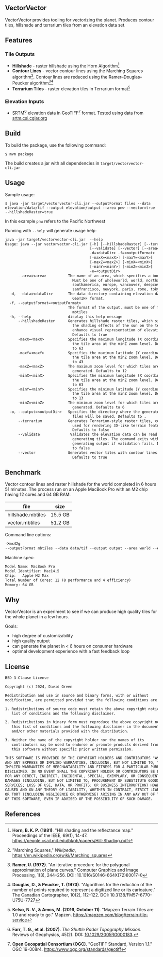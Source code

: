 ## VectorVector

VectorVector provides tooling for vectorizing the planet.
Produces contour tiles, hillshade and terrarium tiles from an elevation data set.

## Features

### Tile Outputs

* **Hillshade** - raster hillshade using the Horn Algorithm[^1]
* **Contour Lines** - vector contour lines using the Marching Squares algorithm[^2]. Contour lines are reduced using the
  Ramer–Douglas–Peucker algorithm[^6][^7]
* **Terrarium Tiles** - raster elevation tiles in Terrarium format[^3]

### Elevation Inputs

* SRTM[^4] elevation data in GeoTIFF[^5] format. Tested using data
  from [srtm.csi.cgiar.org](https://srtm.csi.cgiar.org/)

## Build

To build the package, use the following command:

```shell
$ mvn package
```

The build creates a jar with all dependencies in `target/vectorvector-cli.jar`

## Usage

Sample usage:

```shell
$ java -jar target/vectorvector-cli.jar --outputFormat files --data elevation/data/tif --output elevation/output --area pnw --vector=true --hillshadeRaster=true   
```

In this example `pnw` refers to the Pacific Northwest

Running with `--help` will generate usage help:

```txt
java -jar target/vectorvector-cli.jar  --help
Usage: java --jar vectorvector-cli.jar [-h] [--hillshadeRaster] [--terrarium]
                                       [--validate] [--vector] [--area=<area>]
                                       -d=<dataDir> -f=<outputFormat>
                                       [-maxX=<maxX>] [-maxY=<maxY>]
                                       [-maxZ=<maxZ>] [-minX=<minX>]
                                       [-minY=<minY>] [-minZ=<minZ>]
                                       -o=<outputDir>
      --area=<area>          The name of an area, which specifies a bounds.
                               Must be one of wholeworld, world, northamerica,
                               southamerica, europe, vancouver, deepcove, pnw,
                               sanfrancisco, newyork, paris, rome, tokyo, palma
  -d, --data=<dataDir>       The data directory containing elevation data in
                               GeoTIFF format.
  -f, --outputFormat=<outputFormat>
                             The format of the output, must be one of files,
                               mbtiles
  -h, --help                 display this help message
      --hillshadeRaster      Generates hillshade raster tiles, which simulate
                               the shading effects of the sun on the terrain to
                               enhance visual representation of elevation data.
                               Defaults to true
      -maxX=<maxX>           Specifies the maximum longitude (X coordinate) for
                               the tile area at the minZ zoom level. Defaults
                               to 63
      -maxY=<maxY>           Specifies the maximum latitude (Y coordinate) for
                               the tile area at the minZ zoom level. Defaults
                               to 43
      -maxZ=<maxZ>           The maximum zoom level for which tiles are
                               generated. Defaults to 12
      -minX=<minX>           Specifies the minimum longitude (X coordinate) for
                               the tile area at the minZ zoom level. Defaults
                               to 63
      -minY=<minY>           Specifies the minimum latitude (Y coordinate) for
                               the tile area at the minZ zoom level. Defaults
                               to 13
      -minZ=<minZ>           The minimum zoom level for which tiles are
                               generated. Defaults to 6
  -o, --output=<outputDir>   Specifies the directory where the generated output
                               files will be saved. Defaults to .
      --terrarium            Generates Terrarium-style raster tiles, commonly
                               used for rendering 3D-like terrain features.
                               Defaults to false
      --validate              Validates the elevation data can be read before
                               generating tiles. The command exits without
                               generating output if validation fails. Defaults
                               to false
      --vector               Generates vector tiles with contour lines.
                               Defaults to true
```

## Benchmark

Vector contour lines and raster hillshade for the world completed in 6 hours 51 minutes.
The process run on an Apple MacBook Pro with an M2 chip having 12 cores and 64 GB RAM.

| file              | size    |
|-------------------|---------|
| hillshade.mbtiles | 15.5 GB |
| vector.mbtiles    | 51.2 GB |

Command line options:

```txt
-Xmx42g
--outputFormat mbtiles --data data/tif --output output --area world --epsilon 3 --vector=true --hillshadeRaster=true
```

Machine spec:

```txt
Model Name: MacBook Pro
Model Identifier: Mac14,5
Chip:	Apple M2 Max
Total Number of Cores: 12 (8 performance and 4 efficiency)
Memory: 64 GB
```

## Why

VectorVector is an experiment to see if we can produce high quality tiles for the whole planet in a few hours.

Goals:

* high degree of customizability
* high quality output
* can generate the planet in < 6 hours on consumer hardware
* optimal development experience with a fast feedback loop

## License

```txt
BSD 3-Clause License

Copyright (c) 2024, David Green

Redistribution and use in source and binary forms, with or without
modification, are permitted provided that the following conditions are met:

1. Redistributions of source code must retain the above copyright notice, this
   list of conditions and the following disclaimer.

2. Redistributions in binary form must reproduce the above copyright notice,
   this list of conditions and the following disclaimer in the documentation
   and/or other materials provided with the distribution.

3. Neither the name of the copyright holder nor the names of its
   contributors may be used to endorse or promote products derived from
   this software without specific prior written permission.

THIS SOFTWARE IS PROVIDED BY THE COPYRIGHT HOLDERS AND CONTRIBUTORS "AS IS"
AND ANY EXPRESS OR IMPLIED WARRANTIES, INCLUDING, BUT NOT LIMITED TO, THE
IMPLIED WARRANTIES OF MERCHANTABILITY AND FITNESS FOR A PARTICULAR PURPOSE ARE
DISCLAIMED. IN NO EVENT SHALL THE COPYRIGHT HOLDER OR CONTRIBUTORS BE LIABLE
FOR ANY DIRECT, INDIRECT, INCIDENTAL, SPECIAL, EXEMPLARY, OR CONSEQUENTIAL
DAMAGES (INCLUDING, BUT NOT LIMITED TO, PROCUREMENT OF SUBSTITUTE GOODS OR
SERVICES; LOSS OF USE, DATA, OR PROFITS; OR BUSINESS INTERRUPTION) HOWEVER
CAUSED AND ON ANY THEORY OF LIABILITY, WHETHER IN CONTRACT, STRICT LIABILITY,
OR TORT (INCLUDING NEGLIGENCE OR OTHERWISE) ARISING IN ANY WAY OUT OF THE USE
OF THIS SOFTWARE, EVEN IF ADVISED OF THE POSSIBILITY OF SUCH DAMAGE.
```

## References

[^1]: **Horn, B. K. P. (1981)**. "Hill shading and the reflectance map." Proceedings of the IEEE, 69(1), 14-47.
https://people.csail.mit.edu/bkph/papers/Hill-Shading.pdf

[^2]: "Marching Squares," *Wikipedia*, https://en.wikipedia.org/wiki/Marching_squares

[^3]: **Kelso, N. V., & Amos, M. (2016, October 11)**. "Mapzen Terrain Tiles are 1.0 and ready to go."
Mapzen. https://mapzen.com/blog/terrain-tile-service

[^4]: **Farr, T. G., et al. (2007)**. *The Shuttle Radar Topography Mission.* Reviews of Geophysics, 45(2).
DOI: [10.1029/2005RG000183](https://doi.org/10.1029/2005RG000183).

[^5]: **Open Geospatial Consortium (OGC)**. "GeoTIFF Standard, Version 1.1." OGC
19-008r4. https://www.ogc.org/standards/geotiff

[^6]: **Ramer, U. (1972)**. "An iterative procedure for the polygonal approximation of plane curves." Computer Graphics
and Image Processing, 1(3), 244–256.
DOI: 10.1016/S0146-664X(72)80017-0

[^7]: **Douglas, D., & Peucker, T. (1973)**. "Algorithms for the reduction of the number of points required to represent
a digitized line or its caricature." The Canadian Cartographer, 10(2), 112–122.
DOI: 10.3138/FM57-6770-U75U-7727